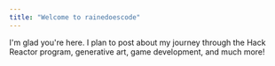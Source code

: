 ```yaml
---
title: "Welcome to rainedoescode"
---
```


I'm glad you're here. I plan to post about my journey through the Hack Reactor program, generative art, game development, and much more!
